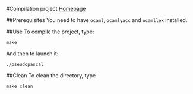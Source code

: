 #Compilation project
[Homepage](http://www.ensiie.fr/~guillaume.burel/compilation/)

##Prerequisites
You need to have `ocaml`, `ocamlyacc` and `ocamllex` installed.

##Use
To compile the project, type:

	make

And then to launch it:
	
	./pseudopascal
	
##Clean
To clean the directory, type 

	make clean